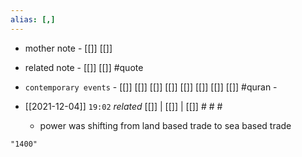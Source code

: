 ```yaml
---
alias: [,]
---
```

- mother note - [[]] [[]]
- related note - [[]] [[]] #quote 
- `contemporary events` - [[]] [[]] [[]] [[]] [[]] [[]] [[]] [[]] #quran - 

- [[2021-12-04]]  `19:02` _related_ [[]] | [[]] | [[]] # # #
	- power was shifting from land based trade to sea based trade

```query
"1400"
```